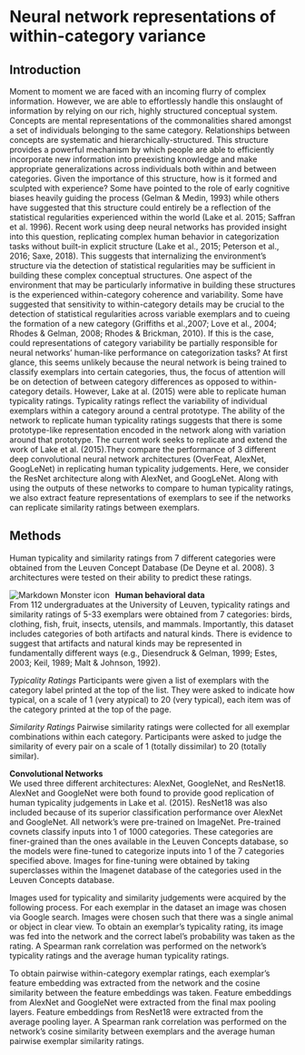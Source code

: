 # Neural network representations of within-category variance 
## Introduction 
Moment to moment we are faced with an incoming flurry of complex information. However, we are able to effortlessly handle this onslaught of information by relying on our rich, highly structured conceptual system. Concepts are mental representations of the commonalities shared amongst a set of individuals belonging to the same category. Relationships between concepts are systematic and hierarchically-structured. This structure provides a powerful mechanism by which people are able to efficiently incorporate new information into preexisting knowledge and make appropriate generalizations across individuals both within and between categories. 
	Given the importance of this structure, how is it formed and sculpted with experience? Some have pointed to the role of early cognitive biases heavily guiding the process (Gelman & Medin, 1993) while others have suggested that this structure could entirely be a reflection of the statistical regularities experienced within the world (Lake et al. 2015; Saffran et al. 1996). Recent work using deep neural networks has provided insight into this question, replicating complex human behavior in categorization tasks without built-in explicit structure (Lake et al., 2015; Peterson et al., 2016; Saxe, 2018). This suggests that internalizing the environment’s structure via the detection of statistical regularities may be sufficient in building these complex conceptual structures. One aspect of the environment that may be particularly informative in building these structures is the experienced within-category coherence and variability. Some have suggested that sensitivity to within-category details may be crucial to the detection of statistical regularities across variable exemplars and to cueing the formation of a new category (Griffiths et al.,2007; Love et al., 2004; Rhodes & Gelman, 2008; Rhodes & Brickman, 2010). If this is the case, could representations of  category variability be partially responsible for neural networks’ human-like performance on categorization tasks? At first glance, this seems unlikely because the neural network is being trained to classify exemplars into certain categories, thus, the focus of attention will be on detection of between category differences as opposed to within-category details. However, Lake at al. (2015) were able to replicate human typicality ratings. Typicality ratings reflect the variability of individual exemplars within a category around a central prototype. The ability of the network to replicate human typicality ratings suggests that there is some prototype-like representation encoded in the network along with variation around that prototype. 
	The current work seeks to replicate and extend the work of Lake et al. (2015).They compare the performance of 3 different deep convolutional neural network architectures (OverFeat, AlexNet, GoogLeNet) in replicating human typicality judgements. Here, we consider the ResNet architecture along with AlexNet, and GoogLeNet. Along with using the outputs of these networks to compare to human typicality ratings, we also extract feature representations of exemplars to see if the networks can replicate similarity ratings between exemplars. 
  
## Methods

Human typicality and similarity ratings from 7 different categories were obtained from the Leuven Concept Database (De Deyne et al. 2008). 3 architectures were tested on their ability to predict these ratings. 

<img src="ty.png"
     alt="Markdown Monster icon"
     style="float: left; margin-right: 10px;" />

**Human behavioral data** <br>
From 112 undergraduates at the University of Leuven, typicality ratings and similarity ratings of 5-33 exemplars were obtained from 7 categories: birds, clothing, fish, fruit, insects, utensils, and mammals. Importantly, this dataset includes categories of both artifacts and natural kinds. There is evidence to suggest that artifacts and natural kinds may be represented in fundamentally different ways (e.g., Diesendruck & Gelman, 1999; Estes, 2003; Keil, 1989; Malt & Johnson, 1992). 

*Typicality Ratings*
Participants were given a list of exemplars with the category label printed at the top of the list. They were asked to indicate how typical, on a scale of 1 (very atypical) to 20 (very typical), each item was of the category printed at the top of the page.

*Similarity Ratings*
Pairwise similarity ratings were collected for all exemplar combinations within each category. Participants were asked to judge the similarity of every pair on a scale of 1 (totally dissimilar) to 20 (totally similar). 

**Convolutional Networks**  
We used three different architectures: AlexNet, GoogleNet, and ResNet18. AlexNet and GoogleNet were both found to provide good replication of human typicality judgements in Lake et al. (2015). ResNet18 was also included because of its superior classification performance over AlexNet and GoogleNet. All network’s were pre-trained on ImageNet. Pre-trained covnets classify inputs into 1 of 1000 categories. These categories are finer-grained than the ones available in the Leuven Concepts database, so the models were fine-tuned to categorize inputs into 1 of the 7 categories specified above. Images for fine-tuning were obtained by taking superclasses within the Imagenet database of the categories used in the Leuven Concepts database. 

Images used for typicality and similarity judgements were acquired by the following process. For each exemplar in the dataset an image was chosen via Google search. Images were chosen such that there was a single animal or object in clear view. To obtain an exemplar’s typicality rating, its image was fed into the network and the correct label’s probability was taken as the rating. A Spearman rank correlation was performed on the network’s typicality ratings and the average human typicality ratings. 

 To obtain pairwise within-category exemplar ratings, each exemplar’s feature embedding was extracted from the network and the cosine similarity between the feature embeddings was taken. Feature embeddings from AlexNet and GoogleNet were extracted from the final max pooling layers. Feature embeddings from ResNet18 were extracted from the average pooling layer. A Spearman rank correlation was performed on the network’s cosine similarity between exemplars and the average human pairwise exemplar similarity ratings.  
 
 

